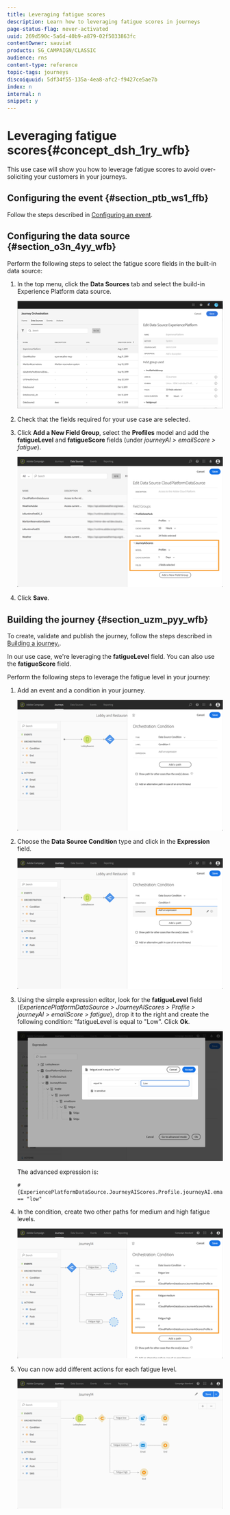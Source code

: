 ```yaml
---
title: Leveraging fatigue scores
description: Learn how to leveraging fatigue scores in journeys
page-status-flag: never-activated
uuid: 269d590c-5a6d-40b9-a879-02f5033863fc
contentOwner: sauviat
products: SG_CAMPAIGN/CLASSIC
audience: rns
content-type: reference
topic-tags: journeys
discoiquuid: 5df34f55-135a-4ea8-afc2-f9427ce5ae7b
index: n
internal: n
snippet: y
---
```


# Leveraging fatigue scores{#concept_dsh_1ry_wfb}

This use case will show you how to leverage fatigue scores to avoid over-soliciting your customers in your journeys.

## Configuring the event {#section_ptb_ws1_ffb}

Follow the steps described in [Configuring an event](../event/event.md#concept_gfj_fqt_52b).

## Configuring the data source {#section_o3n_4yy_wfb}

Perform the following steps to select the fatigue score fields in the built-in data source:

1. In the top menu, click the **Data Sources** tab and select the build-in Experience Platform data source.

    ![](../assets/journey23.png)

1. Check that the fields required for your use case are selected.
1. Click **Add a New Field Group**, select the **Profiles** model and add the **fatigueLevel** and **fatigueScore** fields (under _journeyAI > emailScore > fatigue_).

    ![](../assets/journeyuc3_1.png)

1. Click **Save**.

## Building the journey {#section_uzm_pyy_wfb}

To create, validate and publish the journey, follow the steps described in [Building a journey.](../building-journeys/journey.md#concept_gq5_sqt_52b).

In our use case, we're leveraging the **fatigueLevel** field. You can also use the **fatigueScore** field.

Perform the following steps to leverage the fatigue level in your journey:

1. Add an event and a condition in your journey.

    ![](../assets/journeyuc2_14.png)

1. Choose the **Data Source Condition** type and click in the **Expression** field.

    ![](../assets/journeyuc3_2.png)

1. Using the simple expression editor, look for the **fatigueLevel** field (_ExperiencePlatformDataSource > JourneyAIScores > Profile > journeyAI > emailScore > fatigue_), drop it to the right and create the following condition: "fatigueLevel is equal to "Low". Click **Ok**.

    ![](../assets/journeyuc3_3.png)

    The advanced expression is: 

    ```
    #{ExperiencePlatformDataSource.JourneyAIScores.Profile.journeyAI.emailScore.fatigue.fatigueLevel} == "low"
    ```

1. In the condition, create two other paths for medium and high fatigue levels.

    ![](../assets/journeyuc3_4.png)

1. You can now add different actions for each fatigue level.

    ![](../assets/journeyuc3_5.png)
